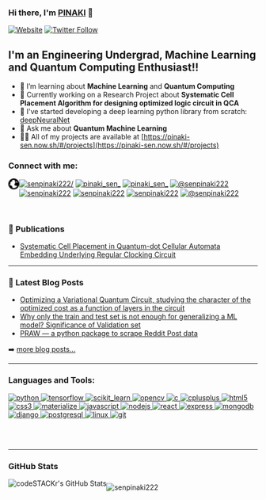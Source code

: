 ### Hi there, I'm [PINAKI][website] 👋

[![Website](https://img.shields.io/website?label=pinaki-sen.now.sh&style=for-the-badge&url=https%3A%2F%2Fpinaki-sen.now.sh)](https://pinaki-sen.now.sh)
[![Twitter Follow](https://img.shields.io/twitter/follow/pinaki_sen_?color=1DA1F2&logo=twitter&style=for-the-badge)](https://twitter.com/intent/follow?original_referer=https%3A%2F%2Fgithub.com%2Fpinaki_sen_&screen_name=pinaki_sen_)

## I'm an Engineering Undergrad, Machine Learning and Quantum Computing Enthusiast!!

- 🌱 I’m learning about **Machine Learning** and **Quantum Computing**
- 👯 Currently working on a Research Project about **Systematic Cell Placement Algorithm for designing optimized logic circuit in QCA**
- 🔭 I've started developing a deep learning python library from scratch: [deepNeuralNet][deepNeuralNet]
- 💬 Ask me about **Quantum Machine Learning**
- 👨‍💻 All of my projects are available at [https://pinaki-sen.now.sh/#/projects](https://pinaki-sen.now.sh/#/projects)



<p align="left">
<h3 align="left">Connect with me:</h3>

[<img align="left" alt="pinaki-sen.now.sh" width="22px" src="https://raw.githubusercontent.com/iconic/open-iconic/master/svg/globe.svg" />][website]

<a href="https://linkedin.com/in/senpinaki222/" target="blank"><img align="center" src="https://cdn.jsdelivr.net/npm/simple-icons@3.0.1/icons/linkedin.svg" alt="senpinaki222/" height="30" width="40" /></a>
<a href="https://twitter.com/pinaki_sen_" target="blank"><img align="center" src="https://cdn.jsdelivr.net/npm/simple-icons@3.0.1/icons/twitter.svg" alt="pinaki_sen_" height="30" width="40" /></a>
<a href="https://instagram.com/pinaki_sen_" target="blank"><img align="center" src="https://cdn.jsdelivr.net/npm/simple-icons@3.0.1/icons/instagram.svg" alt="pinaki_sen_" height="30" width="40" /></a>
<a href="https://medium.com/@senpinaki222" target="blank"><img align="center" src="https://cdn.jsdelivr.net/npm/simple-icons@3.0.1/icons/medium.svg" alt="@senpinaki222" height="30" width="40" /></a>
<a href="https://fb.com/senpinaki222" target="blank"><img align="center" src="https://cdn.jsdelivr.net/npm/simple-icons@3.0.1/icons/facebook.svg" alt="senpinaki222" height="30" width="40" /></a>
<a href="https://kaggle.com/senpinaki222" target="blank"><img align="center" src="https://cdn.jsdelivr.net/npm/simple-icons@3.0.1/icons/kaggle.svg" alt="senpinaki222" height="30" width="40" /></a>
<a href="https://www.hackerrank.com/senpinaki222" target="blank"><img align="center" src="https://cdn.jsdelivr.net/npm/simple-icons@3.0.1/icons/hackerrank.svg" alt="senpinaki222" height="30" width="40" /></a>
<a href="https://www.hackerearth.com/@senpinaki222" target="blank"><img align="center" src="https://cdn.jsdelivr.net/npm/simple-icons@3.0.1/icons/hackerearth.svg" alt="@senpinaki222" height="30" width="40" /></a>
</p>

<br />


### 📕 Publications

<!-- PUBLICATION-LIST:START -->
- [Systematic Cell Placement in Quantum-dot Cellular Automata Embedding Underlying Regular Clocking Circuit](https://www.researchgate.net/publication/346309195_Systematic_Cell_Placement_in_Quantum-dot_Cellular_Automata_Embedding_Underlying_Regular_Clocking_Circuit)

<!-- PUBLICATION-LIST:END -->

---




### 📃 Latest Blog Posts

<!-- BLOG-POST-LIST:START -->
- [Optimizing a Variational Quantum Circuit, studying the character of the optimized cost as a function of layers in the circuit](https://medium.com/quantumcomputingindia/optimizing-a-variational-quantum-circuit-studying-the-character-of-the-optimized-cost-as-a-a8bac2e9ba46)
- [Why only the train and test set is not enough for generalizing a ML model? Significance of Validation set](https://medium.com/analytics-vidhya/only-train-and-test-set-is-not-enough-for-generalizing-ml-model-significance-of-validation-set-cf68bb26881a)
- [PRAW — a python package to scrape Reddit Post data](https://medium.com/analytics-vidhya/praw-a-python-package-to-scrape-reddit-post-data-b759a339ed9a)
<!-- BLOG-POST-LIST:END -->

➡️ [more blog posts...](https://senpinaki222.medium.com/)

---



### Languages and Tools:

<p align="left"> 
  
  <a href="https://www.python.org" target="_blank"> 
    <img src="https://devicons.github.io/devicon/devicon.git/icons/python/python-original.svg" alt="python" width="40" height="40"/> 
  </a> 
  
  <a href="https://www.tensorflow.org" target="_blank"> 
    <img src="https://www.vectorlogo.zone/logos/tensorflow/tensorflow-icon.svg" alt="tensorflow" width="40" height="40"/> 
  </a> 
  
  <a href="" target="_blank"> 
    <img src="https://upload.wikimedia.org/wikipedia/commons/0/05/Scikit_learn_logo_small.svg" alt="scikit_learn" width="40" height="40"/> 
  </a> 
  
  <a href="https://opencv.org/" target="_blank"> 
    <img src="https://www.vectorlogo.zone/logos/opencv/opencv-icon.svg" alt="opencv" width="40" height="40"/> 
  </a> 
  
  <a href="https://www.cprogramming.com/" target="_blank"> 
    <img src="https://devicons.github.io/devicon/devicon.git/icons/c/c-original.svg" alt="c" width="40" height="40"/> 
  </a> 
  
  <a href="https://www.w3schools.com/cpp/" target="_blank"> 
    <img src="https://devicons.github.io/devicon/devicon.git/icons/cplusplus/cplusplus-original.svg" alt="cplusplus" width="40" height="40"/> 
  </a> 
  
  <a href="https://www.w3.org/html/" target="_blank"> 
    <img src="https://devicons.github.io/devicon/devicon.git/icons/html5/html5-original-wordmark.svg" alt="html5" width="40" height="40"/> 
  </a> 
  
  <a href="https://www.w3schools.com/css/" target="_blank"> 
    <img src="https://devicons.github.io/devicon/devicon.git/icons/css3/css3-original-wordmark.svg" alt="css3" width="40" height="40"/> 
  </a>
  
  <a href="https://materializecss.com/" target="_blank"> 
    <img src="https://raw.githubusercontent.com/prplx/svg-logos/5585531d45d294869c4eaab4d7cf2e9c167710a9/svg/materialize.svg" alt="materialize" width="40" height="40"/> 
  </a>
  
  <a href="https://developer.mozilla.org/en-US/docs/Web/JavaScript" target="_blank"> 
    <img src="https://devicons.github.io/devicon/devicon.git/icons/javascript/javascript-original.svg" alt="javascript" width="40" height="40"/> 
  </a> 
  
  <a href="https://nodejs.org" target="_blank"> 
    <img src="https://devicons.github.io/devicon/devicon.git/icons/nodejs/nodejs-original-wordmark.svg" alt="nodejs" width="40" height="40"/> 
  </a>  
  
   <a href="https://reactjs.org/" target="_blank"> 
    <img src="https://devicons.github.io/devicon/devicon.git/icons/react/react-original-wordmark.svg" alt="react" width="40" height="40"/> 
  </a> 
  
  <a href="https://expressjs.com" target="_blank"> 
    <img src="https://devicons.github.io/devicon/devicon.git/icons/express/express-original-wordmark.svg" alt="express" width="40" height="40"/> 
  </a> 
  
  <a href="https://www.mongodb.com/" target="_blank"> 
    <img src="https://devicons.github.io/devicon/devicon.git/icons/mongodb/mongodb-original-wordmark.svg" alt="mongodb" width="40" height="40"/> 
  </a> 
  
  <a href="https://www.djangoproject.com/" target="_blank"> 
    <img src="https://devicons.github.io/devicon/devicon.git/icons/django/django-original.svg" alt="django" width="40" height="40"/> 
  </a>
  
  <a href="https://www.postgresql.org" target="_blank"> 
    <img src="https://devicons.github.io/devicon/devicon.git/icons/postgresql/postgresql-original-wordmark.svg" alt="postgresql" width="40" height="40"/> 
  </a> 
  
  <a href="https://www.linux.org/" target="_blank"> 
    <img src="https://devicons.github.io/devicon/devicon.git/icons/linux/linux-original.svg" alt="linux" width="40" height="40"/> 
  </a> 
  
  <a href="https://git-scm.com/" target="_blank"> 
    <img src="https://www.vectorlogo.zone/logos/git-scm/git-scm-icon.svg" alt="git" width="40" height="40"/> 
  </a>
 
  
  
</p>

<br />
<br />

---



### GitHub Stats
<img align="left" alt="codeSTACKr's GitHub Stats" src="https://github-readme-stats.senpinaki222.vercel.app//api?username=senpinaki222&show_icons=true&hide_border=true" />


### 
<p><img align="center" src="https://github-readme-stats.vercel.app/api/top-langs/?username=senpinaki222&layout=compact" alt="senpinaki222" /></p>


[website]: https://pinaki-sen.now.sh
[deepNeuralNet]: https://pypi.org/project/deepNeuralNet/
[twitter]: https://twitter.com/pinaki_sen_
[youtube]: https://pinaki-sen.now.sh
[instagram]: https://www.instagram.com/pinaki_sen_
[linkedin]: https://www.linkedin.com/in/senpinaki222/
[webdevplaylist]: https://pinaki-sen.now.sh
[jsplaylist]: https://pinaki-sen.now.sh
[cssplaylist]: https://pinaki-sen.now.sh
[reactplaylist]: https://pinaki-sen.now.sh
